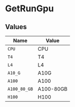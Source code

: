 # GetRunGpu


## Values

| Name         | Value        |
| ------------ | ------------ |
| `CPU`        | CPU          |
| `T4`         | T4           |
| `L4`         | L4           |
| `A10_G`      | A10G         |
| `A100`       | A100         |
| `A100_80_GB` | A100-80GB    |
| `H100`       | H100         |